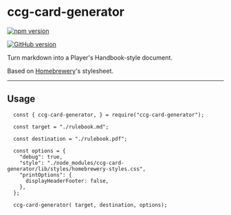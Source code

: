 # ccg-card-generator

[![npm version](https://badge.fury.io/js/ccg-card-generator.svg)](https://badge.fury.io/js/ccg-card-generator)

[![GitHub version](https://badge.fury.io/gh/monolith-games%2Fccg-card-generator.svg)](https://badge.fury.io/gh/monolith-games%2Fccg-card-generator)

Turn markdown into a Player's Handbook-style document. 

Based on [Homebrewery](https://github.com/stolksdorf/homebrewery)'s stylesheet.

---

## Usage

```
  const { ccg-card-generator, } = require("ccg-card-generator");
  
  const target = "./rulebook.md";
  
  const destination = "./rulebook.pdf";

  const options = {
    "debug": true,
    "style": "./node_modules/ccg-card-generator/lib/styles/homebrewery-styles.css",
    "printOptions": {
      displayHeaderFooter: false,
    },
  };

  ccg-card-generator( target, destination, options);
```
